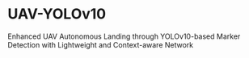 # UAV-YOLOv10
Enhanced UAV Autonomous Landing through YOLOv10-based Marker Detection with Lightweight and Context-aware Network
